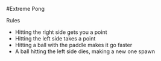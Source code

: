 #Extreme Pong

Rules
- Hitting the right side gets you a point
- Hitting the left side takes a point
- Hitting a ball with the paddle makes it go faster
- A ball hitting the left side dies, making a new one spawn
